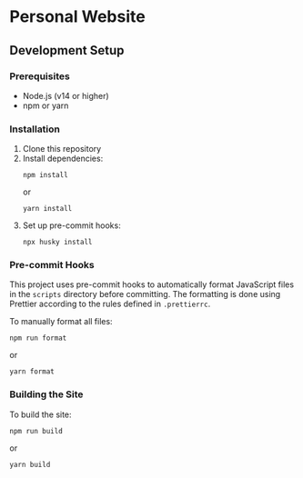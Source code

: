 # Personal Website

## Development Setup

### Prerequisites
- Node.js (v14 or higher)
- npm or yarn

### Installation
1. Clone this repository
2. Install dependencies:
   ```
   npm install
   ```
   or
   ```
   yarn install
   ```
3. Set up pre-commit hooks:
   ```
   npx husky install
   ```

### Pre-commit Hooks
This project uses pre-commit hooks to automatically format JavaScript files in the `scripts` directory before committing. The formatting is done using Prettier according to the rules defined in `.prettierrc`.

To manually format all files:
```
npm run format
```
or
```
yarn format
```

### Building the Site
To build the site:
```
npm run build
```
or
```
yarn build
``` 